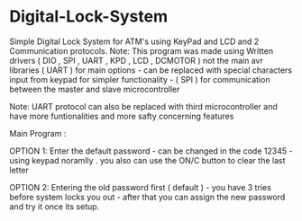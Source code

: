 # Digital-Lock-System

Simple Digital Lock System for ATM's using KeyPad and LCD and 2 Communication protocols.  Note: This program was made using Written drivers ( DIO , SPI , UART , KPD , LCD , DCMOTOR ) not the main avr libraries
( UART ) for main options - can be replaced with special characters input from keypad for simpler functionality -
( SPI ) for communication between the master and slave microcontroller

Note: UART protocol can also be replaced with third microcontroller and have more funtionalities and more safty concerning features 




Main Program : 

OPTION 1: Enter the default password - can be changed in the code 12345 - using keypad noramlly . you also can use the ON/C button to clear the last letter

OPTION 2: Entering the old password first ( default ) - you have 3 tries before system locks you out - after that you can assign the new password and try it once its setup.

